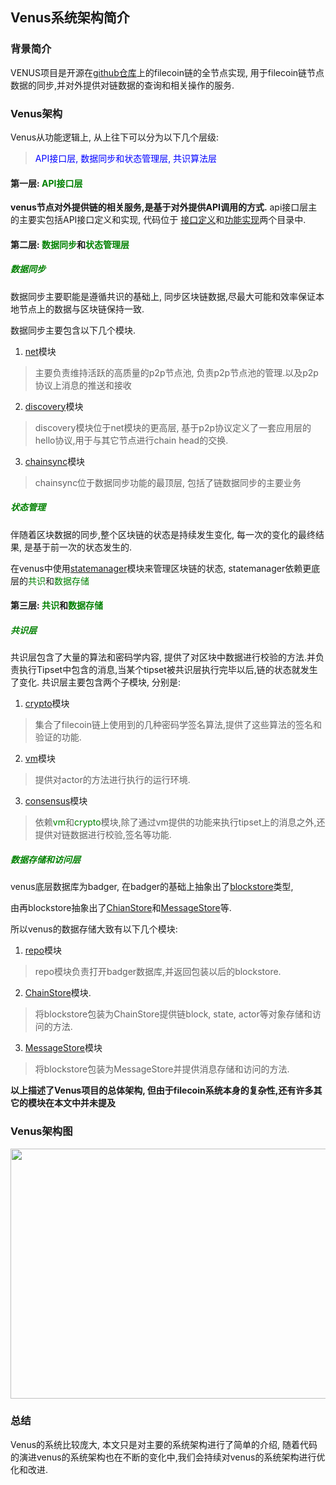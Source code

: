 ## Venus系统架构简介

### 背景简介

VENUS项目是开源在[github仓库](https://github.com/filecoin-project)上的filecoin链的全节点实现, 用于filecoin链节点数据的同步,并对外提供对链数据的查询和相关操作的服务.

### Venus架构

Venus从功能逻辑上, 从上往下可以分为以下几个层级:
> <font color=blue>API接口层, 数据同步和状态管理层, 共识算法层</font>

#### 第一层: <font color=green>API接口层</font>

**venus节点对外提供链的相关服务,是基于对外提供API调用的方式.**
api接口层主的主要实包括API接口定义和实现, 代码位于
[接口定义](https://github.com/filecoin-project/venus/tree/master/app/client)和[功能实现](https://github.com/filecoin-project/venus/tree/master/app/submodule)两个目录中.

#### 第二层: <font color=green>数据同步</font>和<font color=green>状态管理层</font>

##### <font color=green>数据同步</font>

数据同步主要职能是遵循共识的基础上, 同步区块链数据,尽最大可能和效率保证本地节点上的数据与区块链保持一致.

数据同步主要包含以下几个模块.

1. [net](https://github.com/filecoin-project/venus/tree/master/pkg/net)模块

> 主要负责维持活跃的高质量的p2p节点池, 负责p2p节点池的管理.以及p2p协议上消息的推送和接收

2. [discovery](https://github.com/filecoin-project/venus/tree/master/pkg/discovery)模块

> discovery模块位于net模块的更高层, 基于p2p协议定义了一套应用层的hello协议,用于与其它节点进行chain head的交换.

3. [chainsync](https://github.com/filecoin-project/venus/tree/master/pkg/chainsync)模块

> chainsync位于数据同步功能的最顶层, 包括了链数据同步的主要业务

##### <font color=green>状态管理</font>

伴随着区块数据的同步,整个区块链的状态是持续发生变化, 每一次的变化的最终结果, 是基于前一次的状态发生的.

在venus中使用[statemanager](https://github.com/filecoin-project/venus/tree/master/pkg/statemanger)模块来管理区块链的状态, statemanager依赖更底层的<font color=green>共识</font>和<font color=green>数据存储
</font>

#### 第三层: <font color=green>共识</font>和<font color=green>数据存储</font>

##### <font color=green>共识层</font>
共识层包含了大量的算法和密码学内容, 提供了对区块中数据进行校验的方法.并负责执行Tipset中包含的消息,当某个tipset被共识层执行完毕以后,链的状态就发生了变化.
共识层主要包含两个子模块, 分别是:
1. [crypto](https://github.com/filecoin-project/venus/tree/master/pkg/crypto)模块

> 集合了filecoin链上使用到的几种密码学签名算法,提供了这些算法的签名和验证的功能.

2. [vm](https://github.com/filecoin-project/venus/tree/master/pkg/vm)模块

> 提供对actor的方法进行执行的运行环境.

3. [consensus](https://github.com/filecoin-project/venus/tree/master/pkg/consensus)模块

> 依赖<font color=green>vm</font>和<font color=green>crypto</font>模块,除了通过vm提供的功能来执行tipset上的消息之外,还提供对链数据进行校验,签名等功能.

##### <font color=green>数据存储和访问层</font>
venus底层数据库为badger, 在badger的基础上抽象出了[blockstore](https://github.com/ipfs/go-ipfs-blockstore/blob/b57a17e70abad652a163f43e28efffd47a2176c5/blockstore.go#L35)类型,

由再blockstore抽象出了[ChianStore](https://github.com/filecoin-project/venus/blob/ce33de1be09df3e71a688ed9a63aeb1a5cbd437a/pkg/chain/store.go#L109)和[MessageStore](https://github.com/filecoin-project/venus/blob/ce33de1be09df3e71a688ed9a63aeb1a5cbd437a/pkg/chain/message_store.go#L51)等.

所以venus的数据存储大致有以下几个模块:

1. [repo](https://github.com/filecoin-project/venus/tree/master/pkg/repo)模块

> repo模块负责打开badger数据库,并返回包装以后的blockstore.

2. [ChainStore](https://github.com/filecoin-project/venus/blob/ce33de1be09df3e71a688ed9a63aeb1a5cbd437a/pkg/chain/store.go#L109)模块.

> 将blockstore包装为ChainStore提供链block, state, actor等对象存储和访问的方法.

3. [MessageStore](https://github.com/filecoin-project/venus/blob/ce33de1be09df3e71a688ed9a63aeb1a5cbd437a/pkg/chain/message_store.go#L51)模块

> 将blockstore包装为MessageStore并提供消息存储和访问的方法.

**以上描述了Venus项目的总体架构, 但由于filecoin系统本身的复杂性,还有许多其它的模块在本文中并未提及**

### Venus架构图
<img src="https://raw.githubusercontent.com/filecoin-project/venus-docs/master/docs/.vuepress/public/venus-system-architecture.png" width = "600" height = "400" />

### 总结
Venus的系统比较庞大, 本文只是对主要的系统架构进行了简单的介绍, 
随着代码的演进venus的系统架构也在不断的变化中,我们会持续对venus的系统架构进行优化和改进.

